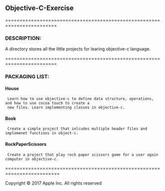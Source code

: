 ## Objective-C-Exercise

========================================================================

### DESCRIPTION:
A directory stores all the little projects for learing objective-c language.

========================================================================

### PACKAGING LIST:

#### House
     Learn how to use objective-c to define data structure, operations, and how to use cocoa touch to create a
     new files. Learn implementing classes in objective-c.

#### Book
     Create a simple project that inlcudes multiple header files and implemenet functions in object-c. 
     
#### RockPaperScissors
     Create a project that play rock paper scissors game for a user again computer in objective-c. 
     
     
=========================================================================

Copyright © 2017 Apple Inc. All rights reserved     
